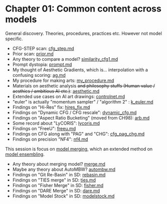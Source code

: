 # Chapter 01: Common content across models #

General discovery. Theories, procedures, practices etc. However not model specific.

- CFG-STEP scan: [cfg_step.md](./cfg_step.md)
- Prior scan: [prior.md](./prior.md)
- Any theory to compare a model? [similarity_cfg1.md](./similarity_cfg1.md)
- Prompt dystopia: [prompt.md](./prompt.md)
- My thought of Aesthetic Gradients, which is... interpolation with a confusing scoring: [ag.md](ag.md)
- My procedure for making arts: [my_procedure.md](./my_procedure.md)
- Materials on aesthetic analysis ~~and philosophy stuffs (Human value / aesthics / ambitious AI etc.)~~: [aesthetic.md](./aesthetic.md)
- Extended use cases on AI art drawings: [controlnet.md](./controlnet.md)
- "euler" is actually "momentum sampler" / "algorithm 2" : [k_euler.md](k_euler.md)
- Findings on "Hi-Res" fix: [hires_fix.md](./hires_fix.md)
- Findings on "Dynamic CFG / CFG rescale": [dynamic_cfg.md](./dynamic_cfg.md)
- Findings on "Aspect Ratio Bucketing" (moved from CH98): [arb.md](./arb.md)
- Some record about "LyCORIS": [lycoris.md](./lycoris.md)
- Findings on "FreeU": [freeu.md](freeu.md)
- Findings on CFG along with "PAG" and "CHG": [cfg_pag_chg.md](./cfg_pag_chg.md)
- Findings on precision "NF4": [nf4.md](./nf4.md)

This session is focus on [model merging](https://huggingface.co/docs/peft/developer_guides/model_merging), which an extended method on [model ensembling](https://en.wikipedia.org/wiki/Ensemble_learning).

- Any theory about merging model? [merge.md](./merge.md)
- Maybe any theory about AutoMBW? [autombw.md](./autombw.md)
- Findings on "Git Re-Basin" in SD: [rebasin.md](./rebasin.md)
- Findings on "TIES merge" in SD: [ties.md](./ties.md)
- Findings on "Fisher Merge" in SD: [fisher.md](./fisher.md)
- Findings on "DARE Merge" in SD: [dare.md](./dare.md)
- Findings on "Model Stock" in SD: [modelstock.md](./modelstock.md)

